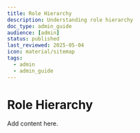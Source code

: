 ```yaml
---
title: Role Hierarchy
description: Understanding role hierarchy
doc_type: admin_guide
audience: [admin]
status: published
last_reviewed: 2025-05-04
icon: material/sitemap
tags:
  - admin
  - admin_guide
---
```


# Role Hierarchy

Add content here.
